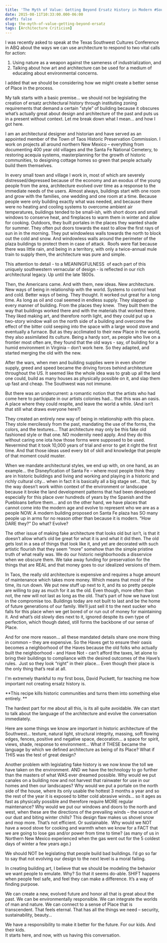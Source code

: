 ```yaml
---
title: 'The Myth of Value: Getting Beyond Ersatz History in Modern #Southwest Vernacular #Architecture'
date: 2015-08-11T10:33:00.000-06:00
draft: false
slug: the-myth-of-value-getting-beyond-ersatz
tags: [Architecture Criticism]
---
```


I was recently asked to speak at the Texas Southwest Cultures Conference in ABQ about the ways we can use architecture to respond to two vital calls for action:  
  
1) Using nature as a weapon against the sameness of industrialization, and  
2) Talking about how art and architecture can be used for a medium of educating about environmental concerns.  
  
I added that we should be considering how we might create a better sense of Place in the process.  
  
My talk starts with a basic premise… we should not be legislating the creation of ersatz architectural history through instituting zoning requirements that demand a certain "style” of building because it obscures what’s actually great about design and architecture of the past and puts us in a present without context. Let me break down what I mean… and how I got here.  
  
I am an architectural designer and historian and have served as an appointed member of the Town of Taos Historic Preservation Commission. I work on projects all around northern New Mexico – everything from documenting 400 year old villages and the Santa Fe National Cemetery, to restoring acequia systems, masterplanning for the growth of historic communities, to designing cottage homes so green that people actually build them themselves.  
  
In every small town and village I work in, most of which are severely distressed/depressed because of the economy and an exodus of the young people from the area, architecture evolved over time as a response to the immediate needs of the users. Almost always, buildings start with one room and grow with the families, one wedding and one room at a time. Because people were only building exactly what was needed, and because there were no heating and cooling systems to overcome ambient air temperatures, buildings tended to be small-ish, with short doors and small windows to conserve heat, and fireplaces to warm them in winter and allow for cooking. Outdoors, they built portales in the places they wanted shade for summer. They often put doors towards the east to allow the first rays of sun in in the morning. They put windowless walls towards the north to block out the cold and snow. And windowless walls around the perimeter of the plaza buildings to protect them in case of attack.  Roofs were flat because there was little rain, and being in a territory, with only a twice-annual mule train to supply them, the architecture was pure and simple.  
  
This attention to detail - to a MEANINGFULNESS  of each part of this uniquely southwestern vernacular of design - is reflected in our rich architectural legacy. Up until the late 1800s.  
  
Then, the Americans came. And with them, new ideas. New architecture.  New ways of being in relationship with the world. Systems to control heat and cold. Better ways of being. They thought. It worked out great for a long time. As long as oil and coal seemed in endless supply. They slapped up every manner of building. From the places they knew.  They built them the way that buildings worked there and with the materials that worked there. They liked making art, and therefore north light, and they could put up a two-story window wall on the north side of a building and overcome the effect of the bitter cold seeping into the space with a large wood stove and eventually a furnace. But as they acclimated to their new Place in the world, they also assimilated its culture. Being a hardy sort, as people who live on a frontier most often are, they found that the old ways - say, of building for a humid environment in Virginia – don’t work here. So they adapted, and started merging the old with the new.  
  
After the wars, when men and building supplies were in even shorter supply, greed and speed became the driving forces behind architecture throughout the US. It seemed like the whole idea was to grab up all the land one could, build as many houses as physically possible on it, and slap them up fast and cheap. The Southwest was not immune.  
  
But there was an undercurrent: a romantic notion that the artists who had come here to participate in our artists colonies had… that this was an oasis. A place where they could respite, and leave the world a while. (And isn’t that still what draws everyone here?)  
  
They created an entirely new way of being in relationship with this place. They stole mercilessly from the past, mandating the use of the forms, the colors, and the textures… That architecture may only be this fake old fashioned style or that one. NO modernity need apply. And they do this without caring one iota how those forms were supposed to be used. Nevermind that it took 10,000 years of trial and error to get it right the first time. And that those ideas used every bit of skill and knowledge that people of that moment could muster.  
  
When we mandate architectural styles, we end up with, on one hand, as an example… the Disneyfication of Santa Fe – where most people think they are in historic buildings and living and working and playing in a historic and richly cultural city… when in fact it is basically all a big stage set… that, by the way doesn’t work within context of the environment or landscape because it broke the land development patterns that had been developed especially for this place over hundreds of years by the Spanish and the Puebloans before them… and on the other hand, we have places that cannot come into the modern age and evolve to represent who we are as a people NOW. A modern building proposed on Santa Fe plaza has SO many people up in arms for no reason other than because it is modern. “How DARE they?” Do what? Evolve?  
  
The other issue of making fake architecture that looks old but isn’t, is that it doesn’t allow what’s old be great for what it is and what it did then. The old gets lost in a sea of things that look like it, and yet are decorated with such artistic flourish that they seem “more” somehow than the simple pristine truth of what really was. We do our historic neighborhoods a disservice when we obscure them. We take away funding for preservation for the things that are REAL and that money goes to our idealized versions of them.  
  
In Taos, the really old architecture is expensive and requires a huge amount of maintenance which takes more money. Which means that most of the time, its run down. We put new stuff up next to it, and its so pretty people are willing to pay as much for it as the old. Even though, more often than not, the new will not last as long as the old. That’s part of how we have lost in the compromise too. Buildings today are not built to last and be the home of future generations of our family. We’ll just sell it to the next sucker who falls for this place when we get bored of or run out of money for maintaining it. And what’s old slowly dies next to it, ignored despite its own type of perfection, which though dated, still forms the backbone of our sense of Place.  
  
And for one more reason… all these mandated details share one more thing in common – they are expensive. So the Haves get to ensure their oasis becomes a neighborhood of the Haves because the old folks who actually built the neighborhood - and Have Not - can’t afford the taxes, let alone to bring their buildings to compliance with the desired outcomes of the Have’s rules.  Just so they look “right” in their place… Even though their place is the only thing that’s real at all.  
  
I'm extremely thankful to my first boss, David Puckett, for teaching me how important not creating ersatz history is.  
  

**This recipe kills historic communities and turns them into something else entirely. **

  
The hardest part for me about all this, is its all quite avoidable. We can start to talk about the language of the architecture and evolve the conversation immediately.  
  
Here are some things we know are important in historic architecture of the Southwest… texture, natural light, structural integrity, massing, soft flowing edges, fences, positive and negative space, decoration… a space for spirit, views, shade, response to environment... What if THESE became the language by which we defined architecture as being of its Place? What if THIS was the test of great design?  
  
Another problem with legislating fake history is we now know the toll we have taken on the environment. AND we have the technology to go further than the masters of what WAS ever dreamed possible. Why would we put canales on a building now and not harvest that rainwater for use in our homes and then our landscapes? Why would we put a portale on the north side of the house, where its only usable the hottest 3 months a year and so the rest of the year it is exposed to bitter cold abrasive winds… so it ages as fast as physically possible and therefore require MORE regular maintenance? Why would we put our windows and doors to the north and west, when these are the directions of the prevailing winds – the source of our dust and biting winter chills? This design flaw makes us shovel snow and mop more. That’s not efficient. Or sustainable.  Why would we NOT have a wood stove for cooking and warmth when we know for a FACT that we are going to lose gas and/or power from time to time? (as many of us in Northern New Mexico experienced when the gas went out for the 5 coldest days of winter a few years ago.)  
  
We should NOT be legislating that people build bad buildings. I’d go so far to say that not evolving our design to the next level is a moral failing.  
  
In creating building art, I believe that we should be modeling the behavior we want people to emulate. Why? So that it seems do-able. SHIFT happens when people feel safe, and feel they can make a difference. It’s a way of finding purpose.  
  
We can create a new, evolved future and honor all that is great about the past. We can be environmentally responsible. We can integrate the worlds of man and nature. We can connect to a sense of Place that is transcendent. That feels eternal. That has all the things we need – security, sustainability, beauty…  
  
We have a responsibility to make it better for the future. For our kids. And their kids.  
It starts here, and now, with us having this conversation.